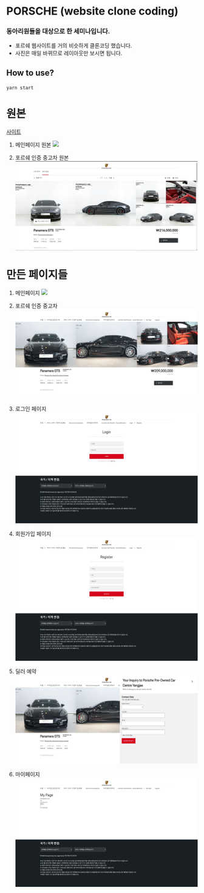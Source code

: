 # PORSCHE (website clone coding)

### 동아리원들을 대상으로 한 세미나입니다.

- 포르쉐 웹사이트를 거의 비슷하게 클론코딩 했습니다.
- 사진은 매일 바뀌므로 레이아웃만 보시면 됩니다.

## How to use?

`yarn start`

# 원본

[사이트](https://www.porsche.com/korea/ko/)

1. 메인페이지 원본
   ![](./gitImage/main.png)

2. 포르쉐 인증 중고차 원본
   <img src="./gitImage/usedCarOriginal.png" width=600px>

# 만든 페이지들

1. 메인페이지
   ![](./gitImage/mainOriginal.png)

2. 포르쉐 인증 중고차
   ![](./gitImage/usedCar.png)

3. 로그인 페이지
   ![](./gitImage/login.png)

4. 회원가입 페이지
   ![](./gitImage/register.png)

5. 딜러 예약
   ![](./gitImage/reservation.png)

6. 마이페이지
   ![](./gitImage/mypage.png)
